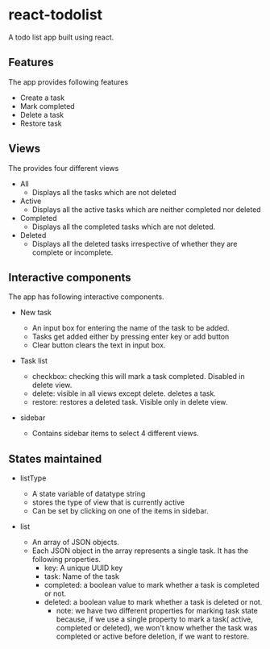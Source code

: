 # react-todolist

A todo list app built using react.

## Features
The app provides following features

* Create a task
* Mark completed
* Delete a task
* Restore task

## Views
The provides four different views

* All
  * Displays all the tasks which are not deleted
* Active
  * Displays all the active tasks which are neither completed nor deleted
* Completed
  * Displays all the completed tasks which are not deleted.
* Deleted
  * Displays all the deleted tasks irrespective of whether they are complete or incomplete.

## Interactive components
The app has following interactive components.

* New task
  * An input box for entering the name of the task to be added.
  * Tasks get added either by pressing enter key or add button
  * Clear button clears the text in input box.

* Task list
  * checkbox: checking this will mark a task completed. Disabled in delete view.
  * delete: visible in all views except delete. deletes a task.
  * restore: restores a deleted task. Visible only in delete view.

* sidebar
  * Contains sidebar items to select 4 different views.

## States maintained
* listType
  * A state variable of datatype string
  * stores the type of view that is currently active
  * Can be set by clicking on one of the items in sidebar.

* list
  * An array of JSON objects.
  * Each JSON object in the array represents a single task. It has the following properties.
    * key: A unique UUID key
    * task: Name of the task
    * completed: a boolean value to mark whether a task is completed or not.
    * deleted: a boolean value to mark whether a task is deleted or not.
      * note: we have two different properties for marking task state because, if we use a single property to mark a task( active, completed or deleted), we won't know whether the task was completed or active before deletion, if we want to restore.
